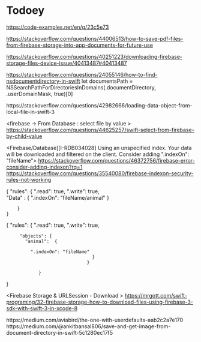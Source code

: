# Todoey

https://code-examples.net/en/q/23c5e73


https://stackoverflow.com/questions/44006513/how-to-save-pdf-files-from-firebase-storage-into-app-documents-for-future-use

https://stackoverflow.com/questions/40251223/downloading-firebase-storage-files-device-issue/40413487#40413487



https://stackoverflow.com/questions/24055146/how-to-find-nsdocumentdirectory-in-swift
let documentsPath = NSSearchPathForDirectoriesInDomains(.documentDirectory, .userDomainMask, true)[0]


<Load local file>
https://stackoverflow.com/questions/42982666/loading-data-object-from-local-file-in-swift-3


<firebase -> From Database : select file by value >
https://stackoverflow.com/questions/44625257/swift-select-from-firebase-by-child-value
  
 <Firebase/Database][I-RDB034028] Using an unspecified index. Your data will be downloaded and filtered on the client. Consider adding ".indexOn": "fileName">
 https://stackoverflow.com/questions/46372756/firebase-error-consider-adding-indexon?rq=1
https://stackoverflow.com/questions/35540080/firebase-indexon-security-rules-not-working

 {
    "rules": {
         ".read": true,
         ".write": true,    
         "Data" : {
             ".indexOn": "fileName/animal"
         }

        }
    }
   
    
    
 {
    "rules": {
         ".read": true,
         ".write": true,    
           
         "objects": {
           "animal":  {

             ".indexOn": "fileName"
           						   	}		
         					 	  }
         						
        		}
}

<Firebase Storage & URLSession - Download >
https://mrgott.com/swift-programing/32-firebase-storage-how-to-download-files-using-firebase-3-sdk-with-swift-3-in-xcode-8

<Save data Permanantly>
https://medium.com/aviabird/the-one-with-userdefaults-aab2c2a7e170
  
<Save file >
https://medium.com/@ankitbansal806/save-and-get-image-from-document-directory-in-swift-5c1280ec17f5
